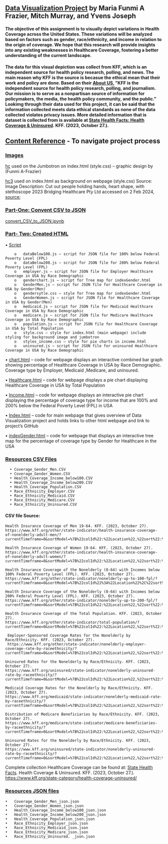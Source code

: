 ## <ins>Data Visualization Project</ins> by Maria Funmi A Frazier, Mitch Murray, and Yvens Joseph


#### The objective of this assignment is to visually depict variations in Health Coverage across the United States. These variations will be analyzed based on factors such as gender, race/ethnicity, and income in relation to the origin of coverage. We hope that this research will provide insights into any existing weaknesses in Healthcare Coverage, fostering a better understanding of the current landscape.

#### The data for this visual depiction was collect from KFF, which is an independent source for health policy research, polling, and news. The main reason why KFF is the source is becasue the ethical mean that their work and policy are done. Based on their [About US,](https://www.kff.org/about-us/) "KFF is the independent source for health policy research, polling, and journalism. Our mission is to serve as a nonpartisan source of information for policymakers, the media, the health policy community, and the public." Lookimg through their data used for this project, it can be said that the information collected meets data ethical standards as none of the data collected violates privacy issues.  More detailed information that is dataset is collected from is available at [State Health Facts: Health Coverage & Uninsured](https://www.kff.org/state-category/health-coverage-uninsured/ ). KFF. (2023, October 27.).

##  <ins>Content Reference</ins> - To navigate project process

### <ins>Images<ins> 

  [hc](/Images/)
  used on the Jumbotron on index.html (style.css) – graphic design by (Funmi A-Frazier)
  
  [hc3](/images/) 
  used on index.html as background on webpage (style.css) 
  Source: Image Description: Cut out people holding hands, heart shape, with stethoscope 2023 Bridging Healthcare Pty Ltd accessed on 2 Feb 2024,   
  [source](https://www.bridginghealth.com.au/offsite/diagnostics/);
  
### <ins>Part-One: Convent CSV to JSON</ins>

[convert_CSV_to_JSON.ipynb](/Part_One_Convert_CSV_to_JSON/)

### <ins>Part- Two: Created HTML<ins>

•	[<ins>Script</ins>](Part_Two_Create_html/script/)

        o	dataBelow100.js – script for JSON file for 100% below Federal Poverty Level (FPL)
        o	dataBelow200.js – script for JSON file for 200% below Federal Poverty Level (FPL)
        o	employer.js – script for JSON file for Employer Healthcare Coverage in USA by Race Demographic
        o	genderchart.js – script for Tree map for indexGender.html
        o	GenderMen.js – script for JSON file for Healthcare Coverage in USA by Gender(Men)
        o	gendersytle.css – style for Tree map for indexGender.html
        o	GenderWomen.js – script for JSON file for Healthcare Coverage in USA by Gender(Men)
        o	medicaid.js – script for JSON file for Medicaid Healthcare Coverage in USA by Race Demographic
        o	medicare.js – script for JSON file for Medicare Healthcare Coverage in USA by Race Demographic
        o	population.js – script for JSON file for Healthcare Coverage in USA by Total Population
        o	style.css – style for index.html (main webpage) include styling for background image and jumbotron
        o	styles_income.css – style for pie charts in income.html
        o	uninsured.js – script for JSON file for uninsured Healthcare Coverage in USA by Race Demographic
        
•	[chart.html](Part_Two_Create_html/chart.html/) – code for webpage displays an interactive combined bar graph showing percentage of Healthcare Coverage in USA by Race Demographic. Coverage type by Employer, Medicaid ,Medicare, and uninsured.

•	[Healthcare.html](Part_Two_Create_html/Healthcare.html) – code for webpage displays a pie chart displaying Healthcare Coverage in USA by Total Population

•	[Income.html](Part_Two_Create_html/Income.html/) – code for webpage displays an interactive pie chart displaying the percentage of coverage type for income that are 100% and 200% below the Federal Poverty Level (FPL) in USA

•	[Index.html](Part_Two_Create_html/index.html/) – code for main webpage that gives overview of Data Visualization project and holds links to other html webpage and link to project’s GitHub

•	[indexGender.html](Part_Two_Create_html/index.html/) – code for webpage that displays an interactive tree map for the percentage of coverage type by Gender for Healthcare in the USA

### <ins>Resources CSV Files</ins>

      •	Coverage_Gender_Men.CSV
      •	Coverage_Gender_Women.CSV
      •	Health_Coverage_Income_below100.CSV
      •	Health_Coverage_Income_below200.CSV
      •	Health_Coverage_Population.CSV
      •	Race_Ethnicity_Employer.CSV
      •	Race_Ethnicity_Medicaid.CSV
      •	Race_Ethnicity_Medicare.CSV
      •	Race_Ethnicity_Uninsured.CSV
      
  #### CSV file Source:
      
    Health Insurance Coverage of Men 19-64. KFF. (2023, October 27). 
    https://www.kff.org/other/state-indicator/health-insurance-coverage-of-nonelderly-adult-men/?currentTimeframe=0&sortModel=%7B%22colId%22:%22Location%22,%22sort%22:%22asc%22%7D
   
    Health Insurance Coverage of Women 19-64. KFF. (2023, October 27). 
    https://www.kff.org/other/state-indicator/health-insurance-coverage-of-nonelderly-adult-women/?currentTimeframe=0&sortModel=%7B%22colId%22:%22Location%22,%22sort%22:%22asc%22%7D
   
    Health Insurance Coverage of the Nonelderly (0-64) with Incomes below 100% Federal Poverty Level (FPL). KFF. (2023, October 27). 
    https://www.kff.org/other/state-indicator/nonelderly-up-to-100-fpl/?currentTimeframe=0&sortModel=%7B%22colId%22%3A%22Location%22%2C%22sort%22%3A%22asc%22%7D
    
    Health Insurance Coverage of the Nonelderly (0-64) with Incomes below 200% Federal Poverty Level (FPL). KFF. (2023, October 27). 
    https://www.kff.org/other/state-indicator/nonelderly-up-to-200-fpl/?currentTimeframe=0&sortModel=%7B%22colId%22:%22Location%22,%22sort%22:%22asc%22%7D
     
    Health Insurance Coverage of the Total Population. KFF. (2023, October 27). 
    https://www.kff.org/other/state-indicator/total-population/?currentTimeframe=0&sortModel=%7B%22colId%22:%22Location%22,%22sort%22:%22asc%22%7D
    
     Employer-Sponsored Coverage Rates for the Nonelderly by Race/Ethnicity. KFF. (2023, October 27). 
     https://www.kff.org/other/state-indicator/nonelderly-employer-coverage-rate-by-raceethnicity/?currentTimeframe=0&sortModel=%7B%22colId%22:%22Location%22,%22sort%22:%22asc%22%7D
    
    Uninsured Rates for the Nonelderly by Race/Ethnicity. KFF. (2023, October 27).  
    https://www.kff.org/uninsured/state-indicator/nonelderly-uninsured-rate-by-raceethnicity/?currentTimeframe=0&sortModel=%7B%22colId%22:%22Location%22,%22sort%22:%22asc%22%7D
    
    Medicaid Coverage Rates for the Nonelderly by Race/Ethnicity. KFF. (2023, October 27). 
    https://www.kff.org/medicaid/state-indicator/nonelderly-medicaid-rate-by-raceethnicity/?currentTimeframe=0&sortModel=%7B%22colId%22:%22Location%22,%22sort%22:%22asc%22%7D
    
    Distribution of Medicare Beneficiaries by Race/Ethnicity. KFF. (2023, October 27).  
    https://www.kff.org/medicare/state-indicator/medicare-beneficiaries-by-raceethnicity/?currentTimeframe=0&sortModel=%7B%22colId%22:%22Location%22,%22sort%22:%22asc%22%7D

    Uninsured Rates for the Nonelderly by Race/Ethnicity. KFF. (2023, October 27).  
    https://www.kff.org/uninsured/state-indicator/nonelderly-uninsured-rate-by-raceethnicity/?  currentTimeframe=0&sortModel=%7B%22colId%22:%22Location%22,%22sort%22:%22asc%22%7D

  Complete collection Healthcare Coverage can be found at: 
    [State Health Facts](https://www.kff.org/state-category/health-coverage-uninsured/). Health Coverage & Uninsured. KFF. (2023, October 27.). 
    https://www.kff.org/state-category/health-coverage-uninsured/ 

### [<ins>Resources JSON files</ins>](/Resources_json/)

    •	Coverage_Gender_Men_json.json
    •	Coverage_Gender_Women_json.json
    •	Health_Coverage_Income_below100_json.json
    •	Health_Coverage_Income_below200_json.json
    •	Health_Coverage_Population_json.json
    •	Race_Ethnicity_Employer_json.json
    •	Race_Ethnicity_Medicaid_json.json
    •	Race_Ethnicity_Medicare_json.json
    •	Race_Ethnicity_Uninsured. _json.json



